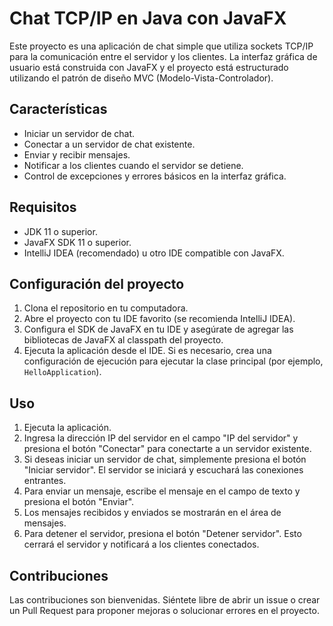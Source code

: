 # Chat TCP/IP en Java con JavaFX

Este proyecto es una aplicación de chat simple que utiliza sockets TCP/IP para la comunicación entre el servidor y los clientes. La interfaz gráfica de usuario está construida con JavaFX y el proyecto está estructurado utilizando el patrón de diseño MVC (Modelo-Vista-Controlador).

## Características

- Iniciar un servidor de chat.
- Conectar a un servidor de chat existente.
- Enviar y recibir mensajes.
- Notificar a los clientes cuando el servidor se detiene.
- Control de excepciones y errores básicos en la interfaz gráfica.

## Requisitos

- JDK 11 o superior.
- JavaFX SDK 11 o superior.
- IntelliJ IDEA (recomendado) u otro IDE compatible con JavaFX.

## Configuración del proyecto

1. Clona el repositorio en tu computadora.
2. Abre el proyecto con tu IDE favorito (se recomienda IntelliJ IDEA).
3. Configura el SDK de JavaFX en tu IDE y asegúrate de agregar las bibliotecas de JavaFX al classpath del proyecto.
4. Ejecuta la aplicación desde el IDE. Si es necesario, crea una configuración de ejecución para ejecutar la clase principal (por ejemplo, `HelloApplication`).

## Uso

1. Ejecuta la aplicación.
2. Ingresa la dirección IP del servidor en el campo "IP del servidor" y presiona el botón "Conectar" para conectarte a un servidor existente.
3. Si deseas iniciar un servidor de chat, simplemente presiona el botón "Iniciar servidor". El servidor se iniciará y escuchará las conexiones entrantes.
4. Para enviar un mensaje, escribe el mensaje en el campo de texto y presiona el botón "Enviar".
5. Los mensajes recibidos y enviados se mostrarán en el área de mensajes.
6. Para detener el servidor, presiona el botón "Detener servidor". Esto cerrará el servidor y notificará a los clientes conectados.

## Contribuciones

Las contribuciones son bienvenidas. Siéntete libre de abrir un issue o crear un Pull Request para proponer mejoras o solucionar errores en el proyecto.
